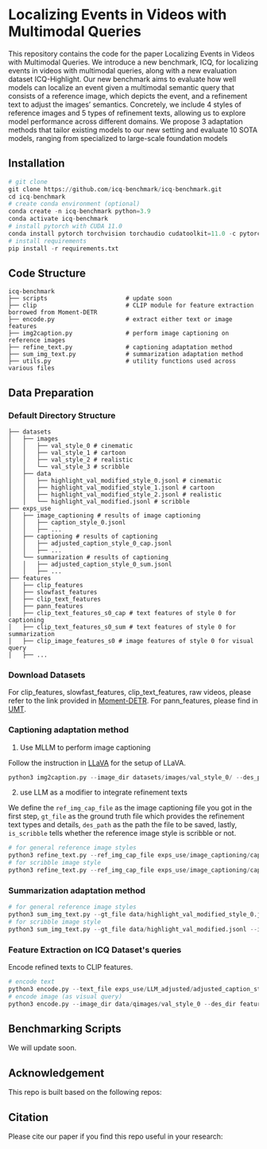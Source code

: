 # Localizing Events in Videos with Multimodal Queries

This repository contains the code for the paper Localizing Events in Videos with Multimodal Queries. We introduce a new
benchmark, ICQ, for localizing events in videos with multimodal queries, along  with a new evaluation dataset ICQ-Highlight. Our new benchmark aims to evaluate
how well models can localize an event given a multimodal semantic query that
consists of a reference image, which depicts the event, and a refinement text to
adjust the images’ semantics. Concretely, we include 4 styles of reference images and 5 types of refinement texts, allowing us
to explore model performance across different domains. We propose 3 adaptation
methods that tailor existing models to our new setting and evaluate 10 SOTA
models, ranging from specialized to large-scale foundation models

## Installation
```python
# git clone
git clone https://github.com/icq-benchmark/icq-benchmark.git
cd icq-benchmark
# create conda environment (optional)
conda create -n icq-benchmark python=3.9
conda activate icq-benchmark
# install pytorch with CUDA 11.0
conda install pytorch torchvision torchaudio cudatoolkit=11.0 -c pytorch
# install requirements
pip install -r requirements.txt
```

## Code Structure

```
icq-benchmark
├── scripts                      # update soon
├── clip                         # CLIP module for feature extraction borrowed from Moment-DETR
├── encode.py                    # extract either text or image features
├── img2caption.py               # perform image captioning on reference images
├── refine_text.py               # captioning adaptation method
├── sum_img_text.py              # summarization adaptation method
├── utils.py                     # utility functions used across various files
```

## Data Preparation
### Default Directory Structure
```
├── datasets
│   ├── images
│   │   ├── val_style_0 # cinematic
│   │   ├── val_style_1 # cartoon
│   │   ├── val_style_2 # realistic
│   │   └── val_style_3 # scribble
│   ├── data
│   │   ├── highlight_val_modified_style_0.jsonl # cinematic
│   │   ├── highlight_val_modified_style_1.jsonl # cartoon
│   │   ├── highlight_val_modified_style_2.jsonl # realistic
│   │   └── highlight_val_modified.jsonl # scribble
├── exps_use
│   ├── image_captioning # results of image captioning 
│   │   ├── caption_style_0.jsonl 
│   │   ├── ...
│   ├── captioning # results of captioning
│   │   ├── adjusted_caption_style_0_cap.jsonl
│   │   ├── ...
│   └── summarization # results of captioning
│   │   ├── adjusted_caption_style_0_sum.jsonl
│   │   ├── ...
├── features
│   ├── clip_features 
│   ├── slowfast_features 
│   ├── clip_text_features 
│   ├── pann_features
│   ├── clip_text_features_s0_cap # text features of style 0 for captioning
│   ├── clip_text_features_s0_sum # text features of style 0 for summarization
│   ├── clip_image_features_s0 # image features of style 0 for visual query
│   ├── ...
```


### Download Datasets
For clip_features, slowfast_features, clip_text_features, raw videos, 
please refer to the link provided in [Moment-DETR](https://github.com/jayleicn/moment_detr).
For pann_features, please find in [UMT](https://github.com/TencentARC/UMT).

### Captioning adaptation method
1. Use MLLM to perform image captioning

Follow the instruction in [LLaVA](https://github.com/haotian-liu/LLaVA) for the setup of LLaVA. 
```python
python3 img2caption.py --image_dir datasets/images/val_style_0/ --des_path exps_use/image_captioning/caption_style_0 --style cinematic
```
2. use LLM as a modifier to integrate refinement texts

We define the ```ref_img_cap_file``` as the image captioning file you got in the first step, 
```gt_file``` as the ground truth file which provides the refinement text types and details, 
```des_path``` as the path the file to be saved, lastly, ```is_scribble``` tells whether the reference image style is scribble or not.
```python
# for general reference image styles
python3 refine_text.py --ref_img_cap_file exps_use/image_captioning/caption_style_0.jsonl --gt_file data/highlight_val_modified_style_0.jsonl --des_path exps_use/LLM_adjusted/adjusted_caption_style_0_cap
# for scribble image style
python3 refine_text.py --ref_img_cap_file exps_use/image_captioning/caption_style_3.jsonl --gt_file data/highlight_val_modified.jsonl --des_path exps_use/LLM_adjusted/adjusted_caption_style_3_cap --is_scribble
```

### Summarization adaptation method
```python
# for general reference image styles
python3 sum_img_text.py --gt_file data/highlight_val_modified_style_0.jsonl --image_dir datasets/images/val_style_0/ --des_path exps_use/summarization/adjusted_caption_style_0_sum --style cinematic
# for scribble image style
python3 sum_img_text.py --gt_file data/highlight_val_modified.jsonl --image_dir datasets/images/val_style_3/ --des_path exps_use/summarization/adjusted_caption_style_3_sum --style scribble
```

### Feature Extraction on ICQ Dataset's queries
Encode refined texts to CLIP features.
```python
# encode text
python3 encode.py --text_file exps_use/LLM_adjusted/adjusted_caption_style_0_cap.jsonl --des_dir features/clip_text_features_s0_cap --src_type text
# encode image (as visual query)
python3 encode.py --image_dir data/qimages/val_style_0 --des_dir features/clip_image_features_s0 --src_type image
```

## Benchmarking Scripts
We will update soon.

## Acknowledgement
This repo is built based on the following repos:

## Citation
Please cite our paper if you find this repo useful in your research:

